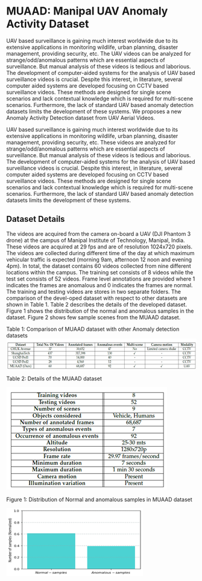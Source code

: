 # MUAAD: Manipal UAV Anomaly Activity Dataset


UAV based surveillance is gaining much interest worldwide due to its extensive applications in monitoring wildlife, urban planning, disaster management, providing security, etc. The UAV videos can be analyzed for strange/odd/anomalous patterns which are essential aspects of surveillance. But manual analysis of these videos is tedious and laborious. The development of computer-aided systems for the analysis of UAV based surveillance videos is crucial. Despite this interest, in literature, several computer aided systems are developed focusing on CCTV based surveillance videos. These methods are designed for single scene scenarios and lack contextual knowledge which is required for multi-scene scenarios. Furthermore, the lack of standard UAV based anomaly detection datasets limits the development of these systems. We proposes a new Anomaly Activity Detection dataset from UAV Aerial Videos. 




UAV based surveillance is gaining much interest worldwide due to its extensive applications in monitoring wildlife, urban planning, disaster management, providing security, etc. These videos are analyzed for strange/odd/anomalous patterns which are essential aspects of surveillance. But manual analysis of these videos is tedious and laborious. The development of computer-aided systems for the analysis of UAV based surveillance videos is crucial. Despite this interest, in literature, several computer aided systems are developed focusing on CCTV based surveillance videos. These methods are designed for single scene scenarios and lack contextual knowledge which is required for multi-scene scenarios. Furthermore, the lack of standard UAV based anomaly detection datasets limits the development of these systems.


## Dataset Details

The videos are acquired from the camera on-board a UAV (DJI Phantom 3 drone) at the campus of Manipal Institute of Technology, Manipal, India. These videos are acquired at 29 fps and are of resolution 1024x720 pixels. The videos are collected during different time of the day at which maximum vehicular traffic is expected (morning 9am, afternoon 12 noon and evening 4pm). In total, the dataset contains 60 videos collected from nine different locations within the campus. The training set consists of 8 videos while the test set consists of 52 videos. Frame level annotations are provided where 1 indicates the frames are anomalous and 0 indicates the frames are normal. The training and testing videos are stores in two separate folders. The comparison of the devel-oped dataset with respect to other datasets are shown in Table 1. Table 2 describes the details of the developed dataset. Figure 1 shows the distribution of the normal and anomalous samples in the dataset. Figure 2 shows few sample scenes from the MUAAD dataset.

Table 1: Comparison of MUAAD dataset with other Anomaly detection datasets
![alt text](https://github.com/uverma/MUAAD/blob/main/Comparison.png)


Table 2: Details of the MUAAD dataset


![alt text](https://github.com/uverma/MUAAD/blob/main/Table.png)


Figure 1: Distribution of Normal and anomalous samples in MUAAD dataset


![alt text](https://github.com/uverma/MUAAD/blob/main/NormalVsAnomalous.png)
 
